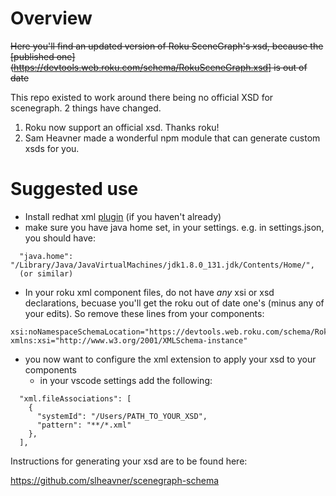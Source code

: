 # Overview

~~Here you'll find an updated version of Roku SceneGraph's xsd, because the [published one](https://devtools.web.roku.com/schema/RokuSceneGraph.xsd] is out of date~~


This repo existed to work around there being no official XSD for scenegraph. 2 things have changed.

1. Roku now support an official xsd. Thanks roku!
2. Sam Heavner made a wonderful npm module that can generate custom xsds for you. 


# Suggested use

 - Install redhat xml [plugin](https://developers.redhat.com/blog/2018/12/04/xml-language-server-vscode-extension/) (if you haven't already)
 - make sure you have java home set, in your settings. e.g. in settings.json, you should have:

```
  "java.home": "/Library/Java/JavaVirtualMachines/jdk1.8.0_131.jdk/Contents/Home/",
  (or similar)
```
 	
 - In your roku xml component files, do not have _any_ xsi or xsd declarations, becuase you'll get the roku out of date one's (minus any of your edits). So remove these lines from your components:

```  
xsi:noNamespaceSchemaLocation="https://devtools.web.roku.com/schema/RokuSceneGraph.xsd"
xmlns:xsi="http://www.w3.org/2001/XMLSchema-instance"  
```

 - you now want to configure the xml extension to apply your xsd to your components
   - in your vscode settings add the following: 

```
  "xml.fileAssociations": [
    {
      "systemId": "/Users/PATH_TO_YOUR_XSD",
      "pattern": "**/*.xml"
    },
  ],

```

Instructions for generating your xsd are to be found here:

https://github.com/slheavner/scenegraph-schema
